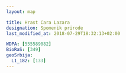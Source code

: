 ```yaml
---
layout: map

title: Hrast Cara Lazara
designation: Spomenik prirode
last_modified_at: 2018-07-29T18:32:13+02:00

WDPA: [555589082]
BioRaS: [349]
geoSrbija:
  L1_182: [133]
---
```

